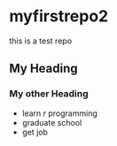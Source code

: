 # myfirstrepo2
this is a test repo
## My Heading 
### My other Heading 
* learn r programming
* graduate school 
* get job
